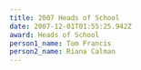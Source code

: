 ```yaml
---
title: 2007 Heads of School
date: 2007-12-01T01:55:25.942Z
award: Heads of School
person1_name: Tom Francis
person2_name: Riana Calman
---
```


